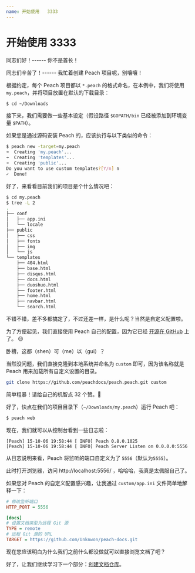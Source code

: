 ```yaml
---
name: 开始使用	 3333
---
```


# 开始使用 3333

同志们好！------ 你不是首长！

同志们辛苦了！------ 我忙着创建 Peach 项目呢，别嚷嚷！

根据约定，每个 Peach 项目都以 `*.peach` 的格式命名，在本例中，我们将使用 `my.peach`，并将项目放置在默认的下载目录：

```sh
$ cd ~/Downloads
```

接下来，我们需要做一些基本设定（假设路径 `$GOPATH/bin` 已经被添加到环境变量 `$PATH`）。

如果您是通过源码安装 Peach 的，应该执行与以下类似的命令：

```sh
$ peach new -target=my.peach
➜  Creating 'my.peach'...
➜  Creating 'templates'...
➜  Creating 'public'...
Do you want to use custom templates?[Y/n] n
✓  Done!
```

好了，来看看目前我们的项目是个什么情况吧：

```sh
$ cd my.peach
$ tree -L 2
.
├── conf
│   ├── app.ini
│   └── locale
├── public
│   ├── css
│   ├── fonts
│   ├── img
│   └── js
└── templates
    ├── 404.html
    ├── base.html
    ├── disqus.html
    ├── docs.html
    ├── duoshuo.html
    ├── footer.html
    ├── home.html
    ├── navbar.html
    └── search.html
```

不错不错，差不多都搞定了，不过还差一样，是什么呢？当然是自定义配置啦。

为了方便起见，我们直接使用 Peach 自己的配置，因为它已经 [开源在 GitHub](https://github.com/peachdocs/peach.peach) 上了。 :heart_eyes:

卧槽，这都（shen）可（me）以（gui）？

当然没问题，我们直接克隆到本地系统并命名为 `custom` 即可，因为该名称就是 Peach 用来加载所有自定义设置的目录。

```sh
git clone https://github.com/peachdocs/peach.peach.git custom
```

简单粗暴！请给自己的机智点 32 个赞。:clap:

好了，快点在我们的项目目录下（`~/Downloads/my.peach`）运行 Peach 吧：

```sh
$ peach web
```

现在，我们就可以从控制台看到一些日志啦：

```
[Peach] 15-10-06 19:58:44 [ INFO] Peach 0.8.0.1025
[Peach] 15-10-06 19:58:44 [ INFO] Peach Server Listen on 0.0.0.0:5556
```

从日志说明来看，Peach 将监听的端口自定义为了 `5556`（默认为`5555`）。

此时打开浏览器，访问 http://localhost:5556/ ，哈哈哈，我真是太佩服自己了。

如果您对 Peach 的自定义配置感兴趣，让我通过 `custom/app.ini` 文件简单地解释一下：

```ini
# 修改监听端口
HTTP_PORT = 5556

[docs]
# 设置文档类型为远程 Git 源
TYPE = remote
# 远程 Git 源的 URL
TARGET = https://github.com/Unknwon/peach-docs.git
```

现在您应该明白为什么我们之前什么都没做就可以直接浏览文档了吧？

好了，让我们继续学习下一个部分：[创建文档仓库](../howto/documentation)。
